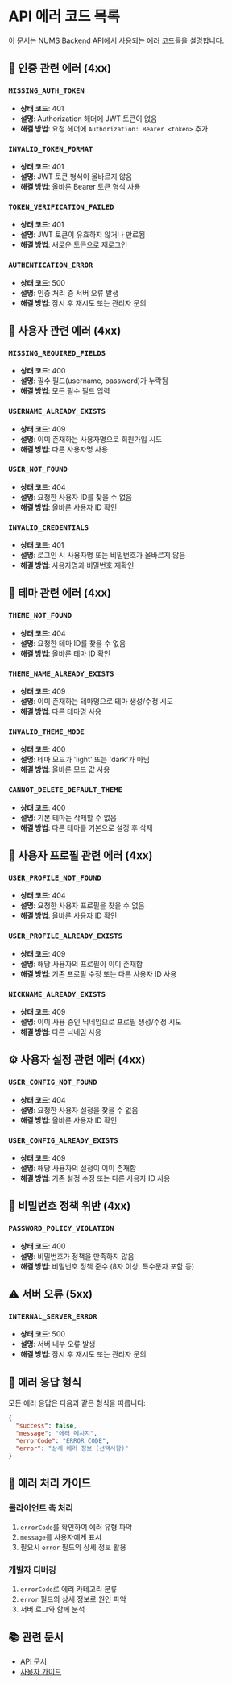 # API 에러 코드 목록

이 문서는 NUMS Backend API에서 사용되는 에러 코드들을 설명합니다.

## 🔐 인증 관련 에러 (4xx)

### `MISSING_AUTH_TOKEN`

- **상태 코드**: 401
- **설명**: Authorization 헤더에 JWT 토큰이 없음
- **해결 방법**: 요청 헤더에 `Authorization: Bearer <token>` 추가

### `INVALID_TOKEN_FORMAT`

- **상태 코드**: 401
- **설명**: JWT 토큰 형식이 올바르지 않음
- **해결 방법**: 올바른 Bearer 토큰 형식 사용

### `TOKEN_VERIFICATION_FAILED`

- **상태 코드**: 401
- **설명**: JWT 토큰이 유효하지 않거나 만료됨
- **해결 방법**: 새로운 토큰으로 재로그인

### `AUTHENTICATION_ERROR`

- **상태 코드**: 500
- **설명**: 인증 처리 중 서버 오류 발생
- **해결 방법**: 잠시 후 재시도 또는 관리자 문의

## 👤 사용자 관련 에러 (4xx)

### `MISSING_REQUIRED_FIELDS`

- **상태 코드**: 400
- **설명**: 필수 필드(username, password)가 누락됨
- **해결 방법**: 모든 필수 필드 입력

### `USERNAME_ALREADY_EXISTS`

- **상태 코드**: 409
- **설명**: 이미 존재하는 사용자명으로 회원가입 시도
- **해결 방법**: 다른 사용자명 사용

### `USER_NOT_FOUND`

- **상태 코드**: 404
- **설명**: 요청한 사용자 ID를 찾을 수 없음
- **해결 방법**: 올바른 사용자 ID 확인

### `INVALID_CREDENTIALS`

- **상태 코드**: 401
- **설명**: 로그인 시 사용자명 또는 비밀번호가 올바르지 않음
- **해결 방법**: 사용자명과 비밀번호 재확인

## 🎨 테마 관련 에러 (4xx)

### `THEME_NOT_FOUND`

- **상태 코드**: 404
- **설명**: 요청한 테마 ID를 찾을 수 없음
- **해결 방법**: 올바른 테마 ID 확인

### `THEME_NAME_ALREADY_EXISTS`

- **상태 코드**: 409
- **설명**: 이미 존재하는 테마명으로 테마 생성/수정 시도
- **해결 방법**: 다른 테마명 사용

### `INVALID_THEME_MODE`

- **상태 코드**: 400
- **설명**: 테마 모드가 'light' 또는 'dark'가 아님
- **해결 방법**: 올바른 모드 값 사용

### `CANNOT_DELETE_DEFAULT_THEME`

- **상태 코드**: 400
- **설명**: 기본 테마는 삭제할 수 없음
- **해결 방법**: 다른 테마를 기본으로 설정 후 삭제

## 👤 사용자 프로필 관련 에러 (4xx)

### `USER_PROFILE_NOT_FOUND`

- **상태 코드**: 404
- **설명**: 요청한 사용자 프로필을 찾을 수 없음
- **해결 방법**: 올바른 사용자 ID 확인

### `USER_PROFILE_ALREADY_EXISTS`

- **상태 코드**: 409
- **설명**: 해당 사용자의 프로필이 이미 존재함
- **해결 방법**: 기존 프로필 수정 또는 다른 사용자 ID 사용

### `NICKNAME_ALREADY_EXISTS`

- **상태 코드**: 409
- **설명**: 이미 사용 중인 닉네임으로 프로필 생성/수정 시도
- **해결 방법**: 다른 닉네임 사용

## ⚙️ 사용자 설정 관련 에러 (4xx)

### `USER_CONFIG_NOT_FOUND`

- **상태 코드**: 404
- **설명**: 요청한 사용자 설정을 찾을 수 없음
- **해결 방법**: 올바른 사용자 ID 확인

### `USER_CONFIG_ALREADY_EXISTS`

- **상태 코드**: 409
- **설명**: 해당 사용자의 설정이 이미 존재함
- **해결 방법**: 기존 설정 수정 또는 다른 사용자 ID 사용

## 🚫 비밀번호 정책 위반 (4xx)

### `PASSWORD_POLICY_VIOLATION`

- **상태 코드**: 400
- **설명**: 비밀번호가 정책을 만족하지 않음
- **해결 방법**: 비밀번호 정책 준수 (8자 이상, 특수문자 포함 등)

## ⚠️ 서버 오류 (5xx)

### `INTERNAL_SERVER_ERROR`

- **상태 코드**: 500
- **설명**: 서버 내부 오류 발생
- **해결 방법**: 잠시 후 재시도 또는 관리자 문의

## 📝 에러 응답 형식

모든 에러 응답은 다음과 같은 형식을 따릅니다:

```json
{
  "success": false,
  "message": "에러 메시지",
  "errorCode": "ERROR_CODE",
  "error": "상세 에러 정보 (선택사항)"
}
```

## 🔧 에러 처리 가이드

### 클라이언트 측 처리

1. `errorCode`를 확인하여 에러 유형 파악
2. `message`를 사용자에게 표시
3. 필요시 `error` 필드의 상세 정보 활용

### 개발자 디버깅

1. `errorCode`로 에러 카테고리 분류
2. `error` 필드의 상세 정보로 원인 파악
3. 서버 로그와 함께 분석

## 📚 관련 문서

- [API 문서](http://localhost:8080/api-docs)
- [사용자 가이드](./README.md)
